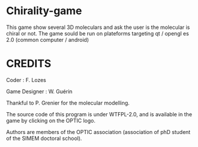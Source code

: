 # Chirality-game
This game show several 3D moleculars and ask the user is the molecular is chiral or not. The game sould be run on plateforms targeting qt / opengl es 2.0 (common computer / android)

# CREDITS
Coder : F. Lozes

Game Designer : W. Guérin

Thankful to P. Grenier for the molecular modelling.

The source code of this program is under WTFPL-2.0, and is available in the game by clicking on the OPTIC logo.

Authors are members of the OPTIC association (association of phD student of the SIMEM doctoral school).

